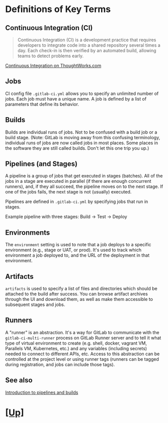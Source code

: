 # Definitions of Key Terms

## Continuous Integration (CI)

> Continuous Integration (CI) is a development practice that requires
> developers to integrate code into a shared repository several times
> a day. Each check-in is then verified by an automated build, allowing
> teams to detect problems early.

[Continuous Integration on ThoughtWorks.com](https://www.thoughtworks.com/continuous-integration)

## Jobs

CI config file `.gitlab-ci.yml` allows you to specify an unlimited number of jobs.
Each job must have a unique name.
A job is defined by a list of parameters that define its behavior.

## Builds

Builds are individual runs of jobs. Not to be confused with a build job or a build stage.
(Note: GitLab is moving away from this confusing terminology, individual runs of jobs are now called jobs in most places. Some places in the software they are still called builds. Don't let this one trip you up.)

## Pipelines (and Stages)

A pipeline is a group of jobs that get executed in stages (batches).
All of the jobs in a stage are executed in parallel (if there are enough concurrent runners), and, if they all succeed, the pipeline moves on to the next stage.
If one of the jobs fails, the next stage is not (usually) executed.

Pipelines are defined in `.gitlab-ci.yml` by specifying jobs that run in stages.

Example pipeline with three stages:  Build -> Test -> Deploy

## Environments

The `environment` setting is used to note that a job deploys to a specific environment (e.g., stage or UAT, or prod).
It's used to track which environment a job deployed to, and the URL of the deployment in that environment.

## Artifacts

`artifacts` is used to specify a list of files and directories which should be attached to the build after success. You can browse artifact archives through the UI and download them, as well as make them accessible to subsequent stages and jobs.

## Runners

A "runner" is an abstraction.
It's a way for GitLab to communicate with the `gitlab-ci-multi-runner` process on GitLab Runner server and to tell it what type of virtual environment to create (e.g. shell, docker, vagrant VM, Parallels VM, Kubernetes, etc.) and any variables (including secrets) needed to connect to different APIs, etc.
Access to this abstraction can be controlled at the project level or using runner tags (runners can be tagged during registration, and jobs can include those tags).

## See also

[Introduction to pipelines and builds](https://docs.gitlab.com/ce/ci/pipelines.html)

# [[Up]](README.md)
